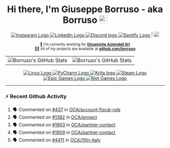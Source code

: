 <h1 align="center">
  Hi there, I'm Giuseppe Borruso - aka Borruso <img src="https://media.giphy.com/media/hvRJCLFzcasrR4ia7z/giphy.gif" width="25px" />
</h1>

<div align="center">
    <!-- https://shields.io/ -->
    <!-- https://simpleicons.org/ -->
    <a 
        href="https://www.instagram.com/_borrusogiuseppe" 
        title="Instagram"
    >
        <img 
            src="https://img.shields.io/static/v1?color=E4405F&label=&logo=instagram&logoColor=white&message=Instagram&style=flat" 
            alt="Instagram Logo" 
        />
    </a>
    <a 
        href="https://www.linkedin.com/in/giuseppe-borruso-5310a4208" 
        title="LinkedIn"
    >
        <img 
            src="https://img.shields.io/static/v1?color=0A66C2&label=&logo=linkedin&logoColor=white&message=LinkedIn&style=flat" 
            alt="LinkedIn Logo" 
        />
    </a>
    <a 
        href="https://discordapp.com/users/498451140678123520" 
        title="Discord"
    >
        <img 
            src="https://img.shields.io/static/v1?color=5865F2&label=&logo=discord&logoColor=white&message=Discord&style=flat" 
            alt="Discord logo" 
        />
    </a>
    <a 
        href="https://open.spotify.com/user/falsi9663?si=bebdd48e74564ed4" 
        title="Spotify"
    >
        <img 
            src="https://img.shields.io/static/v1?color=1DB954&label=&logo=spotify&logoColor=white&message=Spotify&style=flat" 
            alt="Spotify Logo" 
        />
    </a>
    <sup>|</sup>
    <img src="https://komarev.com/ghpvc/?username=Borruso&abbreviated=true" />
</div>

<div align="center">
    <p>
        <sup>
            🔭 I’m currently working for <a href="https://github.com/dinamicheaziendali"><strong>Dinamiche Aziendali Srl</strong></a><br />
            ‍👨‍💻 All of my projects are available at <a href="https://github.com/borruso"><strong>github.com/borruso</strong></a><br />
        </sup>
    </p>
</div>

<div align="center">
    <table>
        <tr>
            <td>
                <img 
                    src="https://github-readme-stats.vercel.app/api?username=Borruso&count_private=true&show_icons=true&bg_color=00000000&hide_border=true&text_color=86888b" 
                    alt="Borruso's GitHub Stats" 
                    title="Borruso's GitHub Stats" 
                />
            </td>
            <td>
                <img 
                    src="https://github-readme-stats.vercel.app/api/top-langs/?username=Borruso&hide=html&langs_count=10&layout=compact&bg_color=00000000&hide_border=true&text_color=86888b" 
                    alt="Borruso's GitHub Stats" 
                    title="Borruso's GitHub Stats" 
                />
            </td>
        </tr>
    </table>
</div>

<div align="center">
    <!-- https://shields.io/ -->
    <!-- https://simpleicons.org/ -->
    <a 
        href="https://www.linux.org" 
        title="Linux"
    >
        <img 
            src="https://img.shields.io/badge/Linux-FCC624?style=for-the-badge&logo=linux&logoColor=white&message=Linux&style=flat" 
            alt="Linux Logo" 
        />
    </a>
    <a 
        href="https://www.jetbrains.com/pycharm" 
        title="PyCharm"
    >
        <img 
            src="https://img.shields.io/badge/pycharm-143?style=for-the-badge&logo=pycharm&logoColor=white&message=PyCharm&style=flat" 
            alt="PyCharm Logo" 
        />
    </a>
    <a 
        href="https://krita.org" 
        title="Krita"
    >
        <img 
            src="https://img.shields.io/badge/Krita-203759?style=for-the-badge&logo=krita&logoColor=white&message=Krita&style=flat" 
            alt="Krita logo" 
        />
    </a>
    <a 
        href="https://steamcommunity.com/id/BorrusoMG/" 
        title="Steam"
    >
        <img 
            src="https://img.shields.io/static/v1?color=000000&label=&logo=steam&logoColor=white&message=Steam&style=flat" 
            alt="Steam Logo" 
        />
    </a>
    <a 
        href="#" 
        title="Epic Games"
    >
        <img 
            src="https://img.shields.io/badge/Epic%20Games-313131?style=for-the-badge&logo=Epic%20Games&logoColor=white&message=Epic%20Games&style=flat" 
            alt="Epic Games Logo" 
        />
    </a>
    <a 
        href="#" 
        title="Riot Games"
    >
        <img 
            src="https://img.shields.io/badge/Riot_Games-D32936?style=for-the-badge&logo=riot-games&logoColor=white&message=Riot%20Games&style=flat" 
            alt="Riot Games Logo" 
        />
    </a>
</div>

---

### ⚡ Recent Github Activity

<!--START_SECTION:activity-->
1. 🗣 Commented on [#437](https://github.com/OCA/account-fiscal-rule/pull/437#issuecomment-2991365844) in [OCA/account-fiscal-rule](https://github.com/OCA/account-fiscal-rule)
2. 🗣 Commented on [#1382](https://github.com/OCA/project/pull/1382#issuecomment-2991314243) in [OCA/project](https://github.com/OCA/project)
3. 🗣 Commented on [#1903](https://github.com/OCA/partner-contact/pull/1903#issuecomment-2991302260) in [OCA/partner-contact](https://github.com/OCA/partner-contact)
4. 🗣 Commented on [#1909](https://github.com/OCA/partner-contact/pull/1909#issuecomment-2991289540) in [OCA/partner-contact](https://github.com/OCA/partner-contact)
5. 🗣 Commented on [#4411](https://github.com/OCA/l10n-italy/pull/4411#issuecomment-2990244103) in [OCA/l10n-italy](https://github.com/OCA/l10n-italy)
<!--END_SECTION:activity-->
